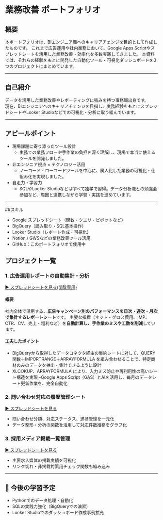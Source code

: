 # 業務改善 ポートフォリオ

## 概要

本ポートフォリオは、BIエンジニア職へのキャリアチェンジを目的として作成したものです。
これまで広告運用や社内業務において、Google Apps Scriptやスプレッドシートを活用した業務改善・効率化を多数実践してきました。
本資料では、それらの経験をもとに開発した自動化ツール・可視化ダッシュボードを3つのプロジェクトにまとめています。

---

## 自己紹介

データを活用した業務改善やレポーティングに強みを持つ事務職出身です。  
現在、BIエンジニアへのキャリアチェンジを目指し、実務経験をもとにスプレッドシートやLooker Studioなどでの可視化・分析に取り組んでいます。

---

## アピールポイント

- 現場課題に寄り添ったツール設計
  - 実務での業務フローや手作業の負担を深く理解し、現場で本当に使えるツールを開発しました。
- 非エンジニア視点 × テクノロジー活用
  - ノーコード・ローコードツールを中心に、属人化した業務の可視化・仕組み化を実現しました。
- 自走力・学習力
  - SQLやLooker Studioなどはすべて独学で習得。データ分析職との勉強会参加など、周囲と連携しながら学習・実践を進めています。

---

##スキル

- Google スプレッドシート（関数・クエリ・ピボットなど）
- BigQuery（読み取り・SQL基本操作）
- Looker Studio（レポート作成・可視化）
- Notion / GWSなどの業務改善ツール活用
- GitHub：このポートフォリオで使用中

## プロジェクト一覧

### 1. 広告運用レポートの自動集計・分析
[▶ スプレッドシートを見る(閲覧専用)](https://docs.google.com/spreadsheets/d/1d1GF3-Cb-T35ocooElEliWLSJrUc1L1500kz25qQSRg/edit?gid=706257264#gid=706257264)

#### 概要
社内全体で活用する、**広告キャンペーン別のパフォーマンスを日次・週次・月次で集計するレポートシート**です。
主要な指標（ネット・グロス費用、IMP、CTR、CV、売上・粗利など）を**自動計算し、手作業のミスや工数を削減**しています。

#### 工夫したポイント
- BigQueryから取得したデータコネクタ経由の集約シートに対して、QUERY関数＋IMPORTRANGE＋ARRAYFORMULA を組み合わせることで、特定商材のみのデータを抽出・集計できるように設計
- XLOOKUP、ARRAYFORMULA により、入力ミス防止や再利用性の高いシート構造を実現
-Google Apps Script（GAS）とAIを活用し、毎月のデータシート更新作業を、完全自動化

### 2. 問い合わせ対応の履歴管理シート
[▶ スプレッドシートを見る](https://docs.google.com/spreadsheets/d/yyyyyyyyyy)

- 問い合わせ分類、対応ステータス、進捗管理を一元化
- データ整形・分析の関数を活用して対応件数推移をグラフ化

### 3. 採用メディア掲載一覧管理
[▶ スプレッドシートを見る](https://docs.google.com/spreadsheets/d/zzzzzzzzzz)

- 主要求人媒体の掲載実績を可視化
- リンク切れ・非掲載対策用チェック関数も組み込み

---

## 🚀 今後の学習予定

- Pythonでのデータ処理・自動化
- SQLの実践力強化（BigQueryでの演習）
- Looker Studioでのダッシュボード作成事例拡充

